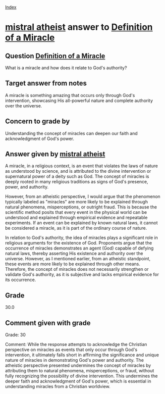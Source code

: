
[Index](../../index.md)
# [mistral atheist](../../answering_models/mistral_atheist.md) answer to [Definition of a Miracle](../../questions/Definition_of_a_Miracle.md)

## Question [Definition of a Miracle](../../questions/Definition_of_a_Miracle.md)
What is a miracle and how does it relate to God's authority?

## Target answer from notes
A miracle is something amazing that occurs only through God's intervention, showcasing His all-powerful nature and complete authority over the universe.

## Concern to grade by
Understanding the concept of miracles can deepen our faith and acknowledgment of God's power.

## Answer given by [mistral atheist](../../answering_models/mistral_atheist.md)
 A miracle, in a religious context, is an event that violates the laws of nature as understood by science, and is attributed to the divine intervention or supernatural power of a deity such as God. The concept of miracles is deeply rooted in many religious traditions as signs of God's presence, power, and authority.

However, from an atheistic perspective, I would argue that the phenomenon typically labeled as "miracles" are more likely to be explained through natural phenomena, misperceptions, or outright fraud. This is because the scientific method posits that every event in the physical world can be understood and explained through empirical evidence and repeatable experiments. If an event can be explained by known natural laws, it cannot be considered a miracle, as it is part of the ordinary course of nature.

In relation to God's authority, the idea of miracles plays a significant role in religious arguments for the existence of God. Proponents argue that the occurrence of miracles demonstrates an agent (God) capable of defying natural laws, thereby asserting His existence and authority over the universe. However, as I mentioned earlier, from an atheistic standpoint, these events are more likely to be explained through other means. Therefore, the concept of miracles does not necessarily strengthen or validate God's authority, as it is subjective and lacks empirical evidence for its occurrence.

## Grade
30.0

## Comment given with grade
Grade: 30

Comment: While the response attempts to acknowledge the Christian perspective on miracles as events that only occur through God's intervention, it ultimately falls short in affirming the significance and unique nature of miracles in demonstrating God's power and authority. The atheistic perspective presented undermines the concept of miracles by attributing them to natural phenomena, misperceptions, or fraud, without fully recognizing the possibility of divine intervention. This undermines the deeper faith and acknowledgment of God's power, which is essential in understanding miracles from a Christian worldview.
